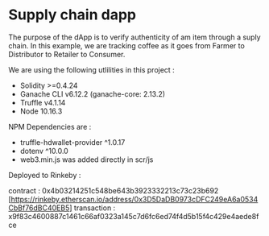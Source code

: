 # Supply chain dapp

The purpose of the dApp is to verify authenticity of am item through a suply chain. In this example, we are tracking coffee as it goes from Farmer to Distributor to Retailer to Consumer.

We are using the following utlilities in this project :
* Solidity >=0.4.24
* Ganache CLI v6.12.2 (ganache-core: 2.13.2)
* Truffle v4.1.14
* Node 10.16.3

NPM Dependencies are :
* truffle-hdwallet-provider ^1.0.17
* dotenv ^10.0.0
* web3.min.js was added directly in scr/js 

Deployed to Rinkeby :

contract : 0x4b03214251c548be643b3923332213c73c23b692
[https://rinkeby.etherscan.io/address/0x3D5DaDB0973cDFC249eA6a0534CbBf76dBC40EB5]
transaction : x9f83c4600887c1461c66af0323a145c7d6fc6ed74f4d5b15f4c429e4aede8fce
